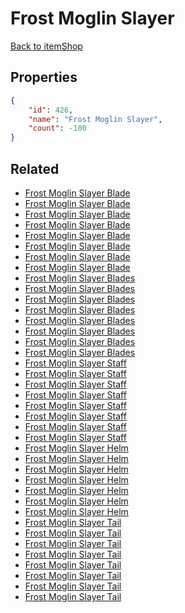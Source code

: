 # Frost Moglin Slayer

<no description available>

[Back to itemShop](../item-shops.md)

## Properties

```json
{
    "id": 426,
    "name": "Frost Moglin Slayer",
    "count": -100
}
```

## Related

- [Frost Moglin Slayer Blade](../items/13337-frost-moglin-slayer-blade.md)
- [Frost Moglin Slayer Blade](../items/13338-frost-moglin-slayer-blade.md)
- [Frost Moglin Slayer Blade](../items/13339-frost-moglin-slayer-blade.md)
- [Frost Moglin Slayer Blade](../items/13340-frost-moglin-slayer-blade.md)
- [Frost Moglin Slayer Blade](../items/13341-frost-moglin-slayer-blade.md)
- [Frost Moglin Slayer Blade](../items/13342-frost-moglin-slayer-blade.md)
- [Frost Moglin Slayer Blade](../items/13343-frost-moglin-slayer-blade.md)
- [Frost Moglin Slayer Blade](../items/13344-frost-moglin-slayer-blade.md)
- [Frost Moglin Slayer Blades](../items/13345-frost-moglin-slayer-blades.md)
- [Frost Moglin Slayer Blades](../items/13346-frost-moglin-slayer-blades.md)
- [Frost Moglin Slayer Blades](../items/13347-frost-moglin-slayer-blades.md)
- [Frost Moglin Slayer Blades](../items/13348-frost-moglin-slayer-blades.md)
- [Frost Moglin Slayer Blades](../items/13349-frost-moglin-slayer-blades.md)
- [Frost Moglin Slayer Blades](../items/13350-frost-moglin-slayer-blades.md)
- [Frost Moglin Slayer Blades](../items/13351-frost-moglin-slayer-blades.md)
- [Frost Moglin Slayer Blades](../items/13352-frost-moglin-slayer-blades.md)
- [Frost Moglin Slayer Staff](../items/13353-frost-moglin-slayer-staff.md)
- [Frost Moglin Slayer Staff](../items/13354-frost-moglin-slayer-staff.md)
- [Frost Moglin Slayer Staff](../items/13355-frost-moglin-slayer-staff.md)
- [Frost Moglin Slayer Staff](../items/13356-frost-moglin-slayer-staff.md)
- [Frost Moglin Slayer Staff](../items/13357-frost-moglin-slayer-staff.md)
- [Frost Moglin Slayer Staff](../items/13358-frost-moglin-slayer-staff.md)
- [Frost Moglin Slayer Staff](../items/13359-frost-moglin-slayer-staff.md)
- [Frost Moglin Slayer Staff](../items/13360-frost-moglin-slayer-staff.md)
- [Frost Moglin Slayer Helm](../items/13361-frost-moglin-slayer-helm.md)
- [Frost Moglin Slayer Helm](../items/13362-frost-moglin-slayer-helm.md)
- [Frost Moglin Slayer Helm](../items/13363-frost-moglin-slayer-helm.md)
- [Frost Moglin Slayer Helm](../items/13364-frost-moglin-slayer-helm.md)
- [Frost Moglin Slayer Helm](../items/13365-frost-moglin-slayer-helm.md)
- [Frost Moglin Slayer Helm](../items/13366-frost-moglin-slayer-helm.md)
- [Frost Moglin Slayer Helm](../items/13367-frost-moglin-slayer-helm.md)
- [Frost Moglin Slayer Tail](../items/13368-frost-moglin-slayer-tail.md)
- [Frost Moglin Slayer Tail](../items/13369-frost-moglin-slayer-tail.md)
- [Frost Moglin Slayer Tail](../items/13370-frost-moglin-slayer-tail.md)
- [Frost Moglin Slayer Tail](../items/13371-frost-moglin-slayer-tail.md)
- [Frost Moglin Slayer Tail](../items/13372-frost-moglin-slayer-tail.md)
- [Frost Moglin Slayer Tail](../items/13373-frost-moglin-slayer-tail.md)
- [Frost Moglin Slayer Tail](../items/13374-frost-moglin-slayer-tail.md)
- [Frost Moglin Slayer Tail](../items/13375-frost-moglin-slayer-tail.md)


